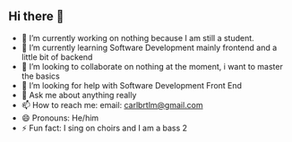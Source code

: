 ## Hi there 👋
- 🔭 I’m currently working on nothing because I am still a student.
- 🌱 I’m currently learning Software Development mainly frontend and a little bit of backend
- 👯 I’m looking to collaborate on nothing at the moment, i want to master the basics
- 🤔 I’m looking for help with Software Development Front End
- 💬 Ask me about anything really
- 📫 How to reach me: email: carlbrtlm@gmail.com
- 😄 Pronouns: He/him
- ⚡ Fun fact: I sing on choirs and I am a bass 2
<!--
**Barts-boop/Barts-boop** is a ✨ _special_ ✨ repository because its `README.md` (this file) appears on your GitHub profile.

Here are some ideas to get you started:

- 🔭 I’m currently working on nothing because I am still a student.
- 🌱 I’m currently learning Software Development mainly frontend and a little bit of backend
- 👯 I’m looking to collaborate on nothing at the moment, i want to master the basics
- 🤔 I’m looking for help with Software Development Front End
- 💬 Ask me about anything really
- 📫 How to reach me: email: carlbrtlm@gmail.com
- 😄 Pronouns: He/him
- ⚡ Fun fact: I sing on choirs and I am a bass 2
-->
